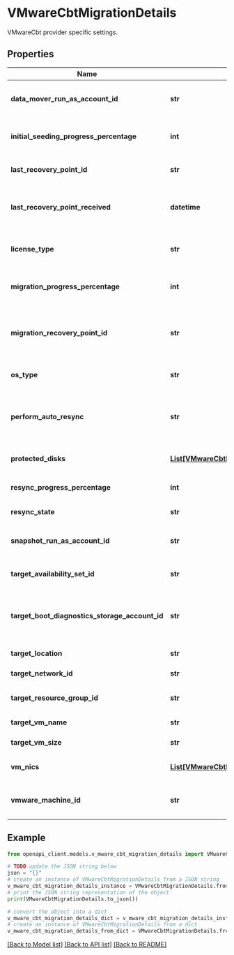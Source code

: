# VMwareCbtMigrationDetails

VMwareCbt provider specific settings.

## Properties

Name | Type | Description | Notes
------------ | ------------- | ------------- | -------------
**data_mover_run_as_account_id** | **str** | The data mover RunAs account Id. | [optional] [readonly] 
**initial_seeding_progress_percentage** | **int** | The initial seeding progress percentage. | [optional] [readonly] 
**last_recovery_point_id** | **str** | The last recovery point Id. | [optional] [readonly] 
**last_recovery_point_received** | **datetime** | The last recovery point received time. | [optional] [readonly] 
**license_type** | **str** | License Type of the VM to be used. | [optional] 
**migration_progress_percentage** | **int** | The migration progress percentage. | [optional] [readonly] 
**migration_recovery_point_id** | **str** | The recovery point Id to which the VM was migrated. | [optional] [readonly] 
**os_type** | **str** | The type of the OS on the VM. | [optional] [readonly] 
**perform_auto_resync** | **str** | A value indicating whether auto resync is to be done. | [optional] 
**protected_disks** | [**List[VMwareCbtProtectedDiskDetails]**](VMwareCbtProtectedDiskDetails.md) | The list of protected disks. | [optional] 
**resync_progress_percentage** | **int** | The resync progress percentage. | [optional] [readonly] 
**resync_state** | **str** | The resync state. | [optional] [readonly] 
**snapshot_run_as_account_id** | **str** | The snapshot RunAs account Id. | [optional] [readonly] 
**target_availability_set_id** | **str** | The target availability set Id. | [optional] 
**target_boot_diagnostics_storage_account_id** | **str** | The target boot diagnostics storage account ARM Id. | [optional] 
**target_location** | **str** | The target location. | [optional] [readonly] 
**target_network_id** | **str** | The target network Id. | [optional] 
**target_resource_group_id** | **str** | The target resource group Id. | [optional] 
**target_vm_name** | **str** | Target VM name. | [optional] 
**target_vm_size** | **str** | The target VM size. | [optional] 
**vm_nics** | [**List[VMwareCbtNicDetails]**](VMwareCbtNicDetails.md) | The network details. | [optional] 
**vmware_machine_id** | **str** | The ARM Id of the VM discovered in VMware. | [optional] [readonly] 

## Example

```python
from openapi_client.models.v_mware_cbt_migration_details import VMwareCbtMigrationDetails

# TODO update the JSON string below
json = "{}"
# create an instance of VMwareCbtMigrationDetails from a JSON string
v_mware_cbt_migration_details_instance = VMwareCbtMigrationDetails.from_json(json)
# print the JSON string representation of the object
print(VMwareCbtMigrationDetails.to_json())

# convert the object into a dict
v_mware_cbt_migration_details_dict = v_mware_cbt_migration_details_instance.to_dict()
# create an instance of VMwareCbtMigrationDetails from a dict
v_mware_cbt_migration_details_from_dict = VMwareCbtMigrationDetails.from_dict(v_mware_cbt_migration_details_dict)
```
[[Back to Model list]](../README.md#documentation-for-models) [[Back to API list]](../README.md#documentation-for-api-endpoints) [[Back to README]](../README.md)


